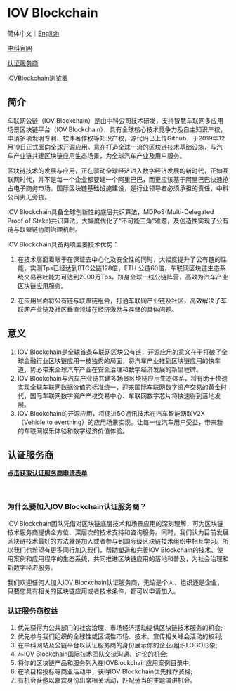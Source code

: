 

# IOV Blockchain

简体中文｜[English](https://github.com/CarLiveChainCo/goiov/blob/master/README.md)

[中科官网](cniblockchain.com)

[认证服务商](http://carlivechain.mikecrm.com/1eD7faK)

[IOVBlockchain浏览器](iovscan.com)



## 简介

车联网公链（IOV Blockchain）是由中科公司技术研发，支持智慧车联网多应用场景区块链平台（IOV Blockchain），具有全球核心技术竞争力及自主知识产权，申请多项发明专利、软件著作权等知识产权，源代码已上传Github，于2019年12月19日正式面向全球开源应用。意在打造全球一流的区块链技术基础设施，与汽车产业链共建区块链应用生态场景，为全球汽车产业及用户服务。

区块链技术的发展与应用，正在驱动全球经济进入数字经济发展的新时代，正如互联网时代，并不是每一个企业都要建一个阿里巴巴，而更应该基于阿里巴巴快速抢占电子商务市场。国际区块链基础设施建设，是行业领导者必须承担的责任，中科公司责无旁贷。

IOV Blockchain具备全球创新性的底层共识算法，MDPoS(Multi-Delegated Proof of Stake)共识算法，大幅度优化了“不可能三角“难题，及创造性实现了公有链与联盟链协同治理机制。

IOV Blockchain具备两项主要技术优势：

1. 在技术层面着眼于在保证去中心化及安全性的同时，大幅度提升了公有链的性能，实测Tps已经达到BTC公链128倍，ETH 公链60倍，车联网区块链生态系统交易吞吐能力可达到2000万Tps，跻身全球一线公链阵营，高效为汽车产业区块链应用服务。

2. 在应用层面将公有链与联盟链组合，打通车联网产业链及社区，高效解决了车联网产业链及社区垂直领域在经济激励与存储的具体问题。

   

## 意义

1. IOV Blockchain是全球首条车联网区块公有链，开源应用的意义在于打破了全球金融行业区块链应用一枝独秀的局面，将汽车产业推到区块链应用的快车道，势必带来全球汽车产业在安全治理和数字经济发展的新里程碑。
2. IOV Blockchain与汽车产业链共建多场景区块链应用生态体系，将有助于快速实现全球车联网数据价值的标准统一，迎来国际车联网数字资产交易的黄金时代，国际车联网数字资产产权交易中心、车联网数字芯片将快速得到落地发展。
3. IOV Blockchain的开源应用，将促进5G通讯技术在汽车智能网联V2X（Vehicle to everthing）的应用场景实现。让每一位汽车用户受益，带来新的车联网娱乐体验和数字经济价值体验。



## 认证服务商

**[点击获取认证服务商申请表单](http://carlivechain.mikecrm.com/1eD7faK)**

&nbsp;

### 为什么要加入IOV Blockchain认证服务商？

IOV Blockchain团队凭借对区块链底层技术和场景应用的深刻理解，可为区块链技术服务商提供全方位、深层次的技术支持和咨询服务。同时，我们认为目前发展区块链技术最好的方法就是加入或者参与到国际级区块链技术组织中相互学习。所以我们也希望有更多同行加入我们，帮助塑造和完善IOV Blockchain的技术、使用案例和应用程序的生态系统，共同推进区块链应用的落地和普及，为社会治理和新数字经济服务。

我们欢迎任何人加入IOV Blockchain认证服务商，无论是个人、组织还是企业，只要您具有相关的区块链应用或者技术条件，都可以申请加入。



### 认证服务商权益

1. 优先获得为公共部门的社会治理、市场经济活动提供区块链技术服务的机会;
2. 优先参与我们组织的全球性或区域性市场、技术、宣传相关峰会活动的权利;
3. 在中科网站及公链平台以认证服务商的身份展示你的企业/组织LOGO形象;
4. 与IOV Blockchain国际技术团队交流沟通、讨论的机会;
5. 将你的区块链产品和服务列入在IOVBlockchain应用案例目录中;
6. 在项目招投标等商业活动中，获得IOV Blockchain优先推荐资格;
7. 有机会获邀以嘉宾身份出席相关活动，匹配适当的主题演讲机会。



